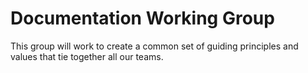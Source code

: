# Documentation Working Group

This group will work to create a common set of guiding principles and values that tie together all our teams.
